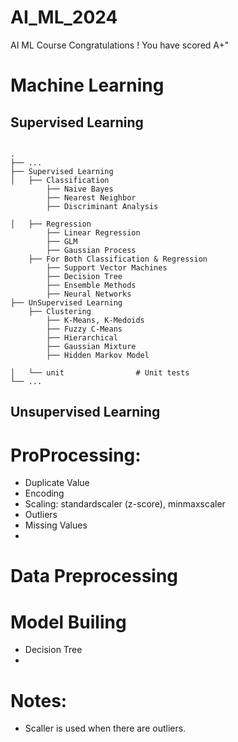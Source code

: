 # AI_ML_2024
AI ML Course
Congratulations ! You have scored A+"

# Machine Learning
## Supervised Learning

```

.
├── ...
├── Supervised Learning
│   ├── Classification 
        ├── Naive Bayes
        ├── Nearest Neighbor
        ├── Discriminant Analysis

│   ├── Regression
        ├── Linear Regression
        ├── GLM
        ├── Gaussian Process
    ├── For Both Classification & Regression
        ├── Support Vector Machines
        ├── Decision Tree
        ├── Ensemble Methods
        ├── Neural Networks
├── UnSupervised Learning
    ├── Clustering
        ├── K-Means, K-Medoids
        ├── Fuzzy C-Means
        ├── Hierarchical
        ├── Gaussian Mixture
        ├── Hidden Markov Model

│   └── unit                # Unit tests
└── ...
```
## Unsupervised Learning

# ProProcessing:

- Duplicate Value
- Encoding
- Scaling: standardscaler (z-score), minmaxscaler
- Outliers
- Missing Values
- 
# Data Preprocessing


# Model Builing

- Decision Tree
-  


# Notes:
- Scaller is used when there are outliers.